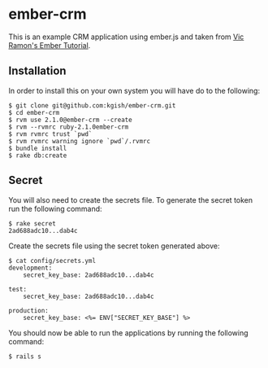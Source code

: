 # ember-crm

This is an example CRM application using ember.js and taken from [Vic Ramon's Ember Tutorial](http://ember.vicramon.com/).

## Installation

In order to install this on your own system you will have do to the following:

    $ git clone git@github.com:kgish/ember-crm.git 
    $ cd ember-crm
    $ rvm use 2.1.0@ember-crm --create
    $ rvm --rvmrc ruby-2.1.0ember-crm
    $ rvm rvmrc trust `pwd`
    $ rvm rvmrc warning ignore `pwd`/.rvmrc
    $ bundle install
    $ rake db:create

## Secret

You will also need to create the secrets file. To generate the secret token run the following command:

    $ rake secret
    2ad688adc10...dab4c
    
Create the secrets file using the secret token generated above:

    $ cat config/secrets.yml
    development:
        secret_key_base: 2ad688adc10...dab4c
 
    test:
        secret_key_base: 2ad688adc10...dab4c
 
    production:
        secret_key_base: <%= ENV["SECRET_KEY_BASE"] %>

You should now be able to run the applications by running the following command:

    $ rails s
    
